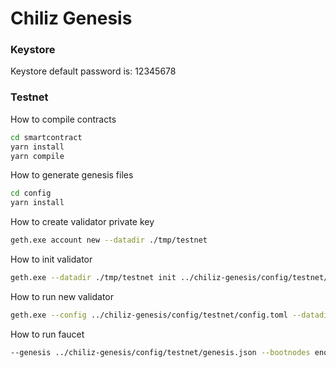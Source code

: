 Chiliz Genesis
==============

### Keystore

Keystore default password is: 12345678

### Testnet

How to compile contracts

```bash
cd smartcontract
yarn install
yarn compile
```

How to generate genesis files

```bash
cd config
yarn install
```

How to create validator private key

```bash
geth.exe account new --datadir ./tmp/testnet
```

How to init validator

```bash
geth.exe --datadir ./tmp/testnet init ../chiliz-genesis/config/testnet/genesis.json
```

How to run new validator

```bash
geth.exe --config ../chiliz-genesis/config/testnet/config.toml --datadir ./tmp/testnet -unlock <<your-validator-address>> --password ../chiliz-genesis/config/testnet/password.txt --mine --gcmode archive --allow-insecure-unlock --pprofaddr 0.0.0.0 --metrics --pprof
```

How to run faucet

```bash
--genesis ../chiliz-genesis/config/testnet/genesis.json --bootnodes enode://c31ec52a8c76cdbae847d7d326b7d9591d5e20cf260149013b52f958356055afef1a602fcac7c292e36572db71581cba2bf996edddf0076512c5afec5e804031@127.0.0.1:30311 --account.json ./tmp/testnet/keystore/UTC--2021-04-15T12-00-01.560260400Z--00a601f45688dba8a070722073b015277cf36725 --account.pass ../chiliz-genesis/config/testnet/password.txt
```
